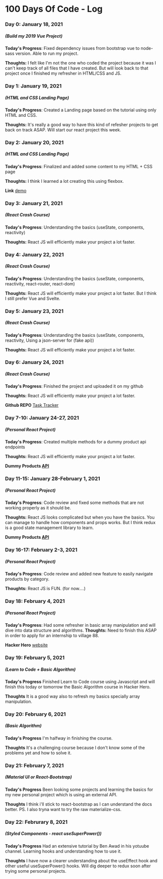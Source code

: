 # 100 Days Of Code - Log

### Day 0: January 18, 2021

##### (Build my 2019 Vue Project)

**Today's Progress**: Fixed dependency issues from bootstrap vue to node-sass version. Able to run my project.

**Thoughts:** I felt like I'm not the one who coded the project because it was I can't keep track of all files that I have created. But will look back to that project once I finished my refresher in HTML/CSS and JS.

### Day 1: January 19, 2021

##### (HTML and CSS Landing Page)

**Today's Progress**: Created a Landing page based on the tutorial using only HTML and CSS.

**Thoughts:** It's really a good way to have this kind of refesher projects to get back on track ASAP. Will start our react project this week.

### Day 2: January 20, 2021

##### (HTML and CSS Landing Page)

**Today's Progress**: Finalized and added some content to my HTML + CSS page

**Thoughts:** I think I learned a lot creating this using flexbox.

**Link** [demo](https://smlburgers.netlify.app/)

### Day 3: January 21, 2021

##### (React Crash Course)

**Today's Progress**: Understanding the basics (useState, components, reactivity)

**Thoughts:** React JS will efficiently make your project a lot faster.

### Day 4: January 22, 2021

##### (React Crash Course)

**Today's Progress**: Understanding the basics (useState, components, reactivity, react-router, react-dom)

**Thoughts:** React JS will efficiently make your project a lot faster. But I think I still prefer Vue and Svelte.

### Day 5: January 23, 2021

##### (React Crash Course)

**Today's Progress**: Understanding the basics (useState, components, reactivity, Using a json-server for (fake api))

**Thoughts:** React JS will efficiently make your project a lot faster.

### Day 6: January 24, 2021

##### (React Crash Course)

**Today's Progress**: Finished the project and uploaded it on my github

**Thoughts:** React JS will efficiently make your project a lot faster.

**Github REPO** [Task Tracker](https://github.com/justmatt18/track-tracker-react)

### Day 7-10: January 24-27, 2021

##### (Personal React Project)

**Today's Progress**: Created multiple methods for a dummy product api endpoints

**Thoughts:** React JS will efficiently make your project a lot faster.

**Dummy Products [API](https://dummyproducts-api.herokuapp.com/)**

### Day 11-15: January 28-February 1, 2021

##### (Personal React Project)

**Today's Progress**: Code review and fixed some methods that are not working properly as it should be.

**Thoughts:** React JS looks complicated but when you have the basics. You can manage to handle how components and props works. But I think redux is a good state management library to learn.

**Dummy Products [API](https://dummyproducts-api.herokuapp.com/)**

### Day 16-17: February 2-3, 2021

##### (Personal React Project)

**Today's Progress**: Code review and added new feature to easily navigate products by category.

**Thoughts:** React JS is FUN. (for now....)

### Day 18: February 4, 2021

##### (Personal React Project)

**Today's Progress**: Had some refresher in basic array manipulation and will dive into data structure and algorithms.
**Thoughts:** Need to finish this ASAP in order to apply for an internship to village 88.

**Hacker Hero** [website](https://www.hackerhero.com/learn-to-code/values-greater-than-second-generalized)

### Day 19: February 5, 2021

##### (Learn to Code + Basic Algorithm)

**Today's Progress** Finished Learn to Code course using Javascript and will finish this today or tomorrow the Basic Algorithm course in Hacker Hero.

**Thoughts** It is a good way also to refresh my basics specially array manipulation.

### Day 20: February 6, 2021

##### (Basic Algorithm)

**Today's Progress** I'm halfway in finishing the course.

**Thoughts** It's a challenging course because I don't know some of the problems yet and how to solve it.

### Day 21: February 7, 2021

##### (Material UI or React-Bootstrap)

**Today's Progress** Been looking some projects and learning the basics for my new personal project which is using an external API.

**Thoughts** I think i'll stick to react-bootstrap as I can understand the docs better. PS. I also tryna want to try the raw materialize-css.

### Day 22: Februrary 8, 2021

##### (Styled Components - react useSuperPower())

**Today's Progress** Had an extensive tutorial by Ben Awad in his yotuube channel. Learning hooks and understanding how to use it.

**Thoughts** I have now a clearer understanding about the useEffect hook and other useful useSuperPower() hooks. Will dig deeper to redux soon after trying some personal projects.
